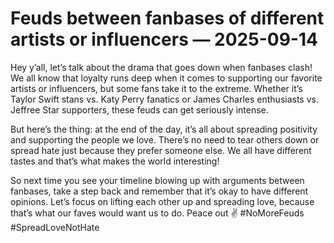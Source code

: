 # Feuds between fanbases of different artists or influencers — 2025-09-14

Hey y’all, let’s talk about the drama that goes down when fanbases clash! We all know that loyalty runs deep when it comes to supporting our favorite artists or influencers, but some fans take it to the extreme. Whether it’s Taylor Swift stans vs. Katy Perry fanatics or James Charles enthusiasts vs. Jeffree Star supporters, these feuds can get seriously intense.

But here’s the thing: at the end of the day, it’s all about spreading positivity and supporting the people we love. There’s no need to tear others down or spread hate just because they prefer someone else. We all have different tastes and that’s what makes the world interesting!

So next time you see your timeline blowing up with arguments between fanbases, take a step back and remember that it’s okay to have different opinions. Let’s focus on lifting each other up and spreading love, because that’s what our faves would want us to do. Peace out ✌️ #NoMoreFeuds #SpreadLoveNotHate
